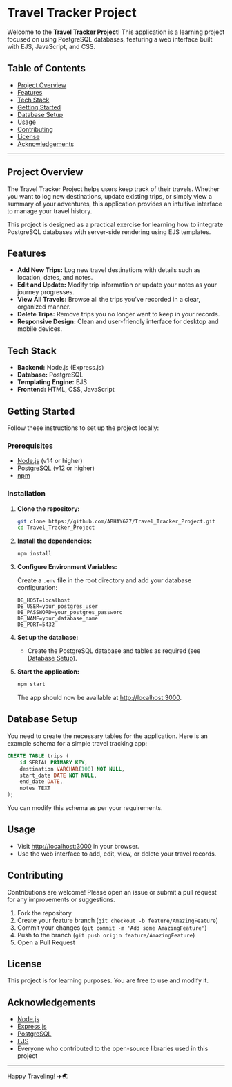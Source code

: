 # Travel Tracker Project

Welcome to the **Travel Tracker Project**! This application is a learning project focused on using PostgreSQL databases, featuring a web interface built with EJS, JavaScript, and CSS.

## Table of Contents

- [Project Overview](#project-overview)
- [Features](#features)
- [Tech Stack](#tech-stack)
- [Getting Started](#getting-started)
- [Database Setup](#database-setup)
- [Usage](#usage)
- [Contributing](#contributing)
- [License](#license)
- [Acknowledgements](#acknowledgements)

---

## Project Overview

The Travel Tracker Project helps users keep track of their travels. Whether you want to log new destinations, update existing trips, or simply view a summary of your adventures, this application provides an intuitive interface to manage your travel history.

This project is designed as a practical exercise for learning how to integrate PostgreSQL databases with server-side rendering using EJS templates.

## Features

- **Add New Trips:** Log new travel destinations with details such as location, dates, and notes.
- **Edit and Update:** Modify trip information or update your notes as your journey progresses.
- **View All Travels:** Browse all the trips you've recorded in a clear, organized manner.
- **Delete Trips:** Remove trips you no longer want to keep in your records.
- **Responsive Design:** Clean and user-friendly interface for desktop and mobile devices.

## Tech Stack

- **Backend:** Node.js (Express.js)
- **Database:** PostgreSQL
- **Templating Engine:** EJS
- **Frontend:** HTML, CSS, JavaScript

## Getting Started

Follow these instructions to set up the project locally:

### Prerequisites

- [Node.js](https://nodejs.org/) (v14 or higher)
- [PostgreSQL](https://www.postgresql.org/) (v12 or higher)
- [npm](https://www.npmjs.com/)

### Installation

1. **Clone the repository:**

   ```bash
   git clone https://github.com/ABHAY627/Travel_Tracker_Project.git
   cd Travel_Tracker_Project
   ```

2. **Install the dependencies:**

   ```bash
   npm install
   ```

3. **Configure Environment Variables:**

   Create a `.env` file in the root directory and add your database configuration:

   ```
   DB_HOST=localhost
   DB_USER=your_postgres_user
   DB_PASSWORD=your_postgres_password
   DB_NAME=your_database_name
   DB_PORT=5432
   ```

4. **Set up the database:**

   - Create the PostgreSQL database and tables as required (see [Database Setup](#database-setup)).

5. **Start the application:**

   ```bash
   npm start
   ```

   The app should now be available at [http://localhost:3000](http://localhost:3000).

## Database Setup

You need to create the necessary tables for the application. Here is an example schema for a simple travel tracking app:

```sql
CREATE TABLE trips (
    id SERIAL PRIMARY KEY,
    destination VARCHAR(100) NOT NULL,
    start_date DATE NOT NULL,
    end_date DATE,
    notes TEXT
);
```

You can modify this schema as per your requirements.

## Usage

- Visit [http://localhost:3000](http://localhost:3000) in your browser.
- Use the web interface to add, edit, view, or delete your travel records.

## Contributing

Contributions are welcome! Please open an issue or submit a pull request for any improvements or suggestions.

1. Fork the repository
2. Create your feature branch (`git checkout -b feature/AmazingFeature`)
3. Commit your changes (`git commit -m 'Add some AmazingFeature'`)
4. Push to the branch (`git push origin feature/AmazingFeature`)
5. Open a Pull Request

## License

This project is for learning purposes. You are free to use and modify it.

## Acknowledgements

- [Node.js](https://nodejs.org/)
- [Express.js](https://expressjs.com/)
- [PostgreSQL](https://www.postgresql.org/)
- [EJS](https://ejs.co/)
- Everyone who contributed to the open-source libraries used in this project

---

Happy Traveling! ✈️🌏
